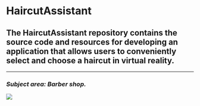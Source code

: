 # HaircutAssistant
## The HaircutAssistant repository contains the source code and resources for developing an application that allows users to conveniently select and choose a haircut in virtual reality.
______
### ***Subject area:*** *Barber shop.*
<img src="https://usercontent.one/wp/www.queenstownbarbers.com/wp-content/uploads/2018/01/about-us-image.jpg">
